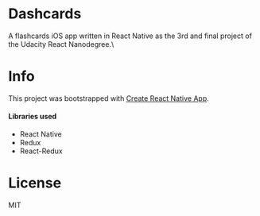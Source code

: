 # Dashcards
A flashcards iOS app written in React Native as the 3rd and final project of the Udacity React Nanodegree.\

# Info
This project was bootstrapped with [Create React Native App](https://github.com/react-community/create-react-native-app).
#### Libraries used
- React Native
- Redux
- React-Redux

# License
MIT
